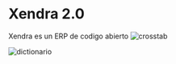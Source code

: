 # Xendra 2.0

Xendra es un ERP de codigo abierto
![crosstab](https://user-images.githubusercontent.com/1349879/229232947-49aed496-dbf0-41f6-a419-af13d24c1c26.png)

![dictionario](https://user-images.githubusercontent.com/1349879/229233198-20e8ecb5-43b4-4f66-bbc6-13559134c6c1.png)
